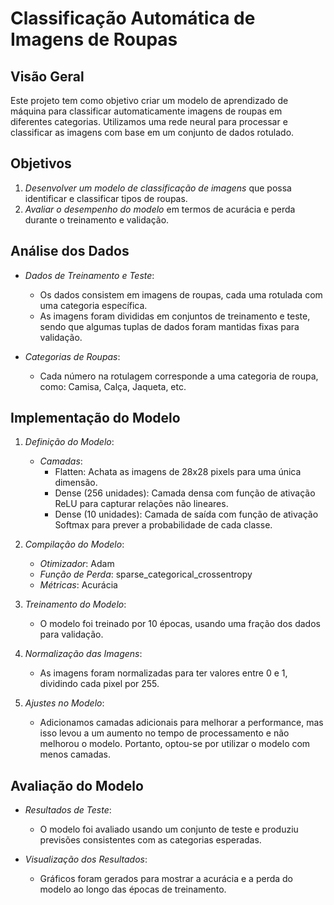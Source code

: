 # Classificação Automática de Imagens de Roupas

## Visão Geral

Este projeto tem como objetivo criar um modelo de aprendizado de máquina para classificar automaticamente imagens de roupas em diferentes categorias. Utilizamos uma rede neural para processar e classificar as imagens com base em um conjunto de dados rotulado.

## Objetivos

1. *Desenvolver um modelo de classificação de imagens* que possa identificar e classificar tipos de roupas.
2. *Avaliar o desempenho do modelo* em termos de acurácia e perda durante o treinamento e validação.

## Análise dos Dados

- *Dados de Treinamento e Teste*:
  - Os dados consistem em imagens de roupas, cada uma rotulada com uma categoria específica.
  - As imagens foram divididas em conjuntos de treinamento e teste, sendo que algumas tuplas de dados foram mantidas fixas para validação.

- *Categorias de Roupas*:
  - Cada número na rotulagem corresponde a uma categoria de roupa, como: Camisa, Calça, Jaqueta, etc.

## Implementação do Modelo

1. *Definição do Modelo*:
   - *Camadas*:
     - Flatten: Achata as imagens de 28x28 pixels para uma única dimensão.
     - Dense (256 unidades): Camada densa com função de ativação ReLU para capturar relações não lineares.
     - Dense (10 unidades): Camada de saída com função de ativação Softmax para prever a probabilidade de cada classe.

2. *Compilação do Modelo*:
   - *Otimizador*: Adam
   - *Função de Perda*: sparse_categorical_crossentropy
   - *Métricas*: Acurácia

3. *Treinamento do Modelo*:
   - O modelo foi treinado por 10 épocas, usando uma fração dos dados para validação.

4. *Normalização das Imagens*:
   - As imagens foram normalizadas para ter valores entre 0 e 1, dividindo cada pixel por 255.

5. *Ajustes no Modelo*:
   - Adicionamos camadas adicionais para melhorar a performance, mas isso levou a um aumento no tempo de processamento e não melhorou o modelo. Portanto, optou-se por utilizar o modelo com menos camadas.

## Avaliação do Modelo

- *Resultados de Teste*:
  - O modelo foi avaliado usando um conjunto de teste e produziu previsões consistentes com as categorias esperadas.

- *Visualização dos Resultados*:
  - Gráficos foram gerados para mostrar a acurácia e a perda do modelo ao longo das épocas de treinamento.
